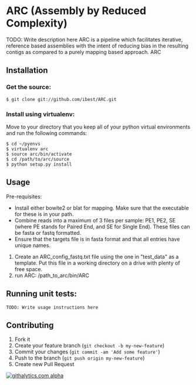 # ARC (Assembly by Reduced Complexity)

TODO: Write description here
ARC is a pipeline which facilitates iterative, reference based assemblies with the intent of reducing bias in the resulting contigs as compared to a purely mapping based approach. ARC 

## Installation
### Get the source:
    $ git clone git://github.com/ibest/ARC.git

### Install using virtualenv:
Move to your directory that you keep all of your python virtual environments and run the following commands:

    $ cd ~/pyenvs
    $ virtualenv arc
    $ source arc/bin/activate
    $ cd /path/to/arc/source
    $ python setup.py install

## Usage

Pre-requisites:

* Install either bowite2 or blat for mapping. Make sure that the executable for these is in your path.
* Combine reads into a maximum of 3 files per sample: PE1, PE2, SE (where PE stands for Paired End, and SE for Single End). These files can be fasta or fastq formatted.
* Ensure that the targets file is in fasta format and that all entries have unique names.

1) Create an ARC_config_fastq.txt file using the one in "test_data" as a template. Put this file in a working directory on a drive with plenty of free space.
2) run ARC: /path_to_arc/bin/ARC


## Running unit tests:

    TODO: Write usage instructions here

## Contributing

1. Fork it
2. Create your feature branch (`git checkout -b my-new-feature`)
3. Commit your changes (`git commit -am 'Add some feature'`)
4. Push to the branch (`git push origin my-new-feature`)
5. Create new Pull Request

[![githalytics.com alpha](https://cruel-carlota.pagodabox.com/ccea24d058d3315f3610784acc00af67 "githalytics.com")](http://githalytics.com/ibest/ARC)